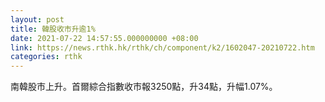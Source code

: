 ```yaml
---
layout: post
title: 韓股收市升逾1%
date: 2021-07-22 14:57:55.000000000 +08:00
link: https://news.rthk.hk/rthk/ch/component/k2/1602047-20210722.htm
categories: rthk
---
```


南韓股市上升。首爾綜合指數收市報3250點，升34點，升幅1.07%。
